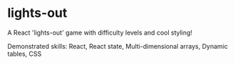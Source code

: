 # lights-out
A React 'lights-out' game with difficulty levels and cool styling!

Demonstrated skills: React, React state, Multi-dimensional arrays, Dynamic tables, CSS
